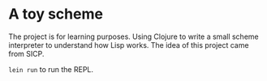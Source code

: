 # A toy scheme

The project is for learning purposes. Using Clojure to write a small scheme interpreter to understand how Lisp works. The idea of this project came from SICP.

```lein run``` to run the REPL.


